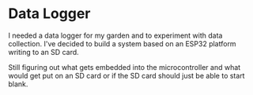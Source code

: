 # Data Logger

I needed a data logger for my garden and to experiment with data collection.
I've decided to build a system based on an ESP32 platform writing to an SD card.

Still figuring out what gets embedded into the microcontroller and what would get put on an SD card or if the SD card should just be able to start blank.